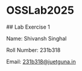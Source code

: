 # OSSLab2025



\## Lab Exercise 1

Name: Shivansh Singhal

Roll Number: 231b318

Email: 231b318@juetguna.in

<Solution code to part F>

